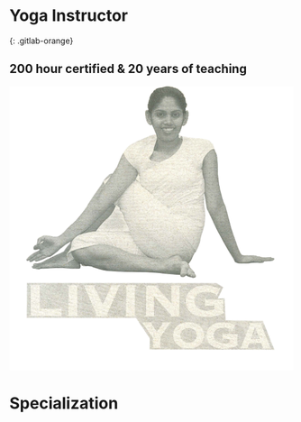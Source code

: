 # Yoga Instructor 
{: .gitlab-orange}
## 200 hour certified & 20 years of teaching

![image 2](/assets/images/image2.png)

# Specialization
